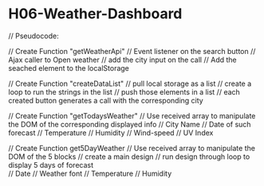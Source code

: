 # H06-Weather-Dashboard


// Pseudocode: 

//      Create Function "getWeatherApi"
// Event listener on the search button
// Ajax caller to Open weather
// add the city input on the call
// Add the seached element to the localStorage

//      Create Function "createDataList"
// pull local storage as a list 
// create a loop to run the strings in the list
// push those elements in a list
// each created button generates a call with the corresponding city

//      Create Function "getTodaysWeather" 
// Use received array to manipulate the DOM of the corresponding displayed info
// City Name
// Date of such forecast
// Temperature
// Humidity
// Wind-speed
// UV Index

//      Create Function get5DayWeather
// Use received array to manipulate the DOM of the 5 blocks
// create a main design
// run design through loop to display 5 days of forecast  
// Date
// Weather font
// Temperature
// Humidity
